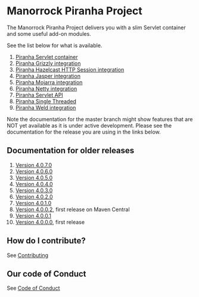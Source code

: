 
# Manorrock Piranha Project

The Manorrock Piranha Project delivers you with a slim Servlet container and
some useful add-on modules.

See the list below for what is available.

1. [Piranha Servlet container](piranha/README.md)
2. [Piranha Grizzly integration](piranha-http-grizzly/README.md)
3. [Piranha Hazelcast HTTP Session integration](piranha-hazelcast-httpsession/README.md)
4. [Piranha Jasper integration](piranha-jsp-jasper/README.md)
5. [Piranha Mojarra integration](piranha-jsf-mojarra/README.md)
6. [Piranha Netty integration](piranha-http-netty/README.md)
7. [Piranha Servlet API](piranha-servlet/README.md)
8. [Piranha Single Threaded](piranha-http-singlethread/README.md)
9. [Piranha Weld integration](piranha-weld/README.md)

Note the documentation for the master branch might show features that are NOT 
yet available as it is under active development. Please see the documentation
for the release you are using in the links below.

## Documentation for older releases

1. [Version 4.0.7.0](https://github.com/manorrock/piranha/tree/v4.0.7.0)
2. [Version 4.0.6.0](https://github.com/manorrock/piranha/tree/v4.0.6.0)
3. [Version 4.0.5.0](https://github.com/manorrock/piranha/tree/v4.0.5.0)
4. [Version 4.0.4.0](https://github.com/manorrock/piranha/tree/v4.0.4.0)
5. [Version 4.0.3.0](https://github.com/manorrock/piranha/tree/v4.0.3.0)
6. [Version 4.0.2.0](https://github.com/manorrock/piranha/tree/v4.0.2.0)
7. [Version 4.0.1.0](https://github.com/manorrock/piranha/tree/v4.0.1.0)
8. [Version 4.0.0.2](https://github.com/manorrock/piranha/tree/v4.0.0.2), first release on Maven Central
9. [Version 4.0.0.1](https://github.com/manorrock/piranha/tree/v4.0.0.1)
10. [Version 4.0.0.0](https://github.com/manorrock/piranha/tree/v4.0.0.0), first release

## How do I contribute?

See [Contributing](CONTRIBUTING.md)

## Our code of Conduct

See [Code of Conduct](CODE_OF_CONDUCT.md)
